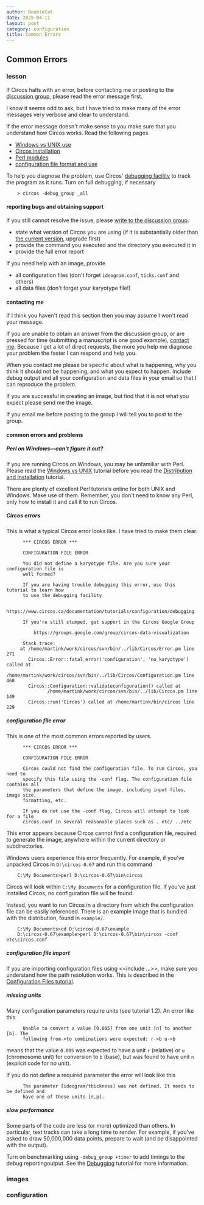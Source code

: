 ```yaml
---
author: DoubleCat
date: 2025-04-11
layout: post
category: configuration
title: Common Errors
---
```


## Common Errors
### lesson
If Circos halts with an error, before contacting me or posting to the
[discussion group](https://groups.google.com/group/circos-data-visualization),
please read the error message first.

I know it seems odd to ask, but I have tried to make many of the error
messages very verbose and clear to understand.

If the error message doesn't make sense to you make sure that you understand
how Circos works. Read the following pages

  * [Windows vs UNIX use](/documentation/tutorials/configuration/unix_vs_windows/)
  * [Circos installation](/documentation/tutorials/configuration//installation/)
  * [Perl modules](/documentation/tutorials/configuration//perl_and_modules/)
  * [configuration file format and use](/documentation/tutorials/configuration/configuration_files/)

To help you diagnose the problem, use Circos' [debugging
facility](/documentation/tutorials/configuration/debugging/) to track the
program as it runs. Turn on full debugging, if necessary

```    
    > circos -debug_group _all
```
#### reporting bugs and obtaining support
If you still cannot resolve the issue, please [write to the discussion
group](https://groups.google.com/group/circos-data-visualization).

  * state what version of Circos you are using (if it is substantially older than [the current version](/software/download/circos), upgrade first) 
  * provide the command you executed and the directory you executed it in 
  * provide the full error report 

If you need help with an image, provide

  * all configuration files (don't forget `ideogram.conf`, `ticks.conf` and others) 
  * all data files (don't forget your karyotype file!) 

#### contacting me
If I think you haven't read this section then you may assume I won't read your
message.

If you are unable to obtain an answer from the discussion group, or are
pressed for time (submitting a manuscript is one good example), [contact
me](mailto:martink@bcgsc.ca). Because I get a lot of direct requests, the more
you help me diagnose your problem the faster I can respond and help you.

When you contact me please be specific about what is happening, why you think
it should not be happening, and what you expect to happen. Include debug
output and all your configuration and data files in your email so that I can
reproduce the problem.

If you are successful in creating an image, but find that it is not what you
expect please send me the image.

If you email me before posting to the group I will tell you to post to the
group.

#### common errors and problems
##### Perl on Windows—can't figure it out?
If you are running Circos on Windows, you may be unfamiliar with Perl. Please
read the [Windows vs
UNIX](/documentation/tutorials/configuration/unix_vs_windows/) tutorial before
you read the [Distribution and
Installation](/documentation/tutorials/configuration/distribution_and_installation/)
tutorial.

There are plenty of excellent Perl tutorials online for both UNIX and Windows.
Make use of them. Remember, you don't need to know any Perl, only how to
install it and call it to run Circos.

##### Circos errors
This is what a typical Circos error looks like. I have tried to make them
clear.

```    
      *** CIRCOS ERROR ***
    
      CONFIGURATION FILE ERROR
    
      You did not define a karyotype file. Are you sure your configuration file is
      well formed?
    
      If you are having trouble debugging this error, use this tutorial to learn how
      to use the debugging facility
    
          https://www.circos.ca/documentation/tutorials/configuration/debugging
    
      If you're still stumped, get support in the Circos Google Group
    
          https://groups.google.com/group/circos-data-visualization
    
      Stack trace:
     at /home/martink/work/circos/svn/bin/../lib/Circos/Error.pm line 271
    	Circos::Error::fatal_error('configuration', 'no_karyotype') called at 
               /home/martink/work/circos/svn/bin/../lib/Circos/Configuration.pm line 468
    	Circos::Configuration::validateconfiguration() called at 
               /home/martink/work/circos/svn/bin/../lib/Circos.pm line 149
    	Circos::run('Circos') called at /home/martink/bin/circos line 229
```
##### configuration file error
This is one of the most common errors reported by users.

```    
      *** CIRCOS ERROR ***
    
      CONFIGURATION FILE ERROR
    
      Circos could not find the configuration file. To run Circos, you need to
      specify this file using the -conf flag. The configuration file contains all
      the parameters that define the image, including input files, image size,
      formatting, etc.
    
      If you do not use the -conf flag, Circos will attempt to look for a file
      circos.conf in several reasonable places such as . etc/ ../etc
```
This error appears because Circos cannot find a configuration file, required
to generate the image, anywhere within the current directory or
subdirectories.

Windows users experience this error frequently. For example, if you've
unpacked Circos in `D:\circos-0.67` and run this command

```    
    C:\My Documents>perl D:\circos-0.67\bin\circos 
```
Circos will look within `C:\My Documents` for a configuration file. If you've
just installed Circos, no configuration file will be found.

Instead, you want to run Circos in a directory from which the configuration
file can be easily referenced. There is an example image that is bundled with
the distribution, found in `example/`.

```    
    C:\My Documents>cd D:\circos-0.67\example
    D:\circos-0.67\example>perl D:\circos-0.67\bin\circos -conf etc\circos.conf
```
##### configuration file import
If you are importing configuration files using <<include ...>>, make sure you
understand how the path resolution works. This is described in the
[Configuration Files
tutorial](/documentation/tutorials/configuration/configuration_files).

##### missing units
Many configuration parameters require units (see tutorial 1.2). An error like
this

```    
      Unable to convert a value [0.005] from one unit [n] to another [b]. The
      following from->to combinations were expected: r->b u->b
```
means that the value `0.005` was expected to have a unit `r` (relative) or `u`
(chromosome unit) for conversion to `b` (base), but was found to have unit `n`
(explicit code for no unit).

If you do not define a required parameter the error will look like this

```    
      The parameter [ideogram/thickness] was not defined. It needs to be defined and
      have one of these units [r,p].
```
##### slow performance
Some parts of the code are less (or more) optimized than others. In
particular, text tracks can take a long time to render. For example, if you've
asked to draw 50,000,000 data points, prepare to wait (and be disappointed
with the output).

Turn on benchmarking using `-debug_group +timer` to add timings to the debug
reportingoutput. See the
[Debugging](/documentation/tutorials/configuration/debugging/) tutorial for
more information.
### images
### configuration
